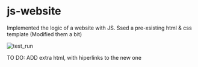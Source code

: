 # js-website
 Implemented the logic of a website with JS. Ssed a pre-xsisting html & css template (Modified them a bit)
 
 ![test_run](https://user-images.githubusercontent.com/64340009/138205444-39644928-89a5-4acc-aba2-eaca0a95e3fb.gif)
 
 TO DO:
 ADD extra html, with hiperlinks to the new one
